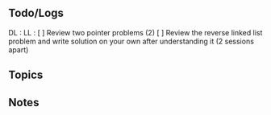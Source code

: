 ## Todo/Logs
DL : 
LL : 
[ ] Review two pointer problems (2)
[ ] Review the reverse linked list problem and write solution on your own after understanding it (2 sessions apart)


## Topics



## Notes

